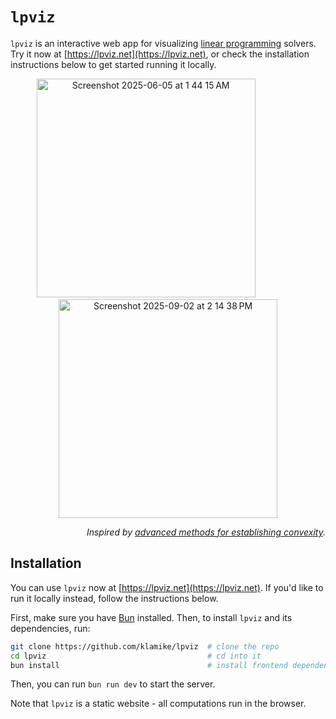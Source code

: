 # `lpviz`
`lpviz` is an interactive web app for visualizing [linear programming](https://youtu.be/kV1ru-Inzl4?si=KgasYrhSbqa_6Orh&t=3153) solvers. Try it now at [https://lpviz.net](https://lpviz.net), or check the installation instructions below to get started running it locally.


<p align="center">
  <!--<img width="291" alt="Screenshot 2025-02-14 at 10 50 20 PM" src="https://github.com/user-attachments/assets/8039ae4d-09f5-49f9-96fa-a52e1d62b9af" /> -->
  <img width="350" alt="Screenshot 2025-06-05 at 1 44 15 AM" src="https://github.com/user-attachments/assets/ac4bb972-5cf5-4248-8bad-1edbcb267b96" />
    &nbsp;&nbsp;&nbsp;&nbsp;&nbsp;  &nbsp;&nbsp;&nbsp;&nbsp;&nbsp;  &nbsp;&nbsp;&nbsp;&nbsp;&nbsp;
 <!-- <img width="290" alt="Screenshot 2025-02-14 at 10 50 38 PM" src="https://github.com/user-attachments/assets/9b545634-9cc6-488e-82b4-6ce46b8294ff" /> -->
<img width="350" alt="Screenshot 2025-09-02 at 2 14 38 PM" src="https://github.com/user-attachments/assets/003deacf-4f22-4a14-a7e3-cd3b88a23d1b" />


  <br>
</p>


<p align="right"><i>Inspired by <a href="https://www.youtube.com/watch?v=ijD2KSXWDyo">advanced methods for establishing convexity</a>.</i></p>


## Installation

You can use `lpviz` now at [https://lpviz.net](https://lpviz.net). If you'd like to run it locally instead, follow the instructions below.

First, make sure you have [Bun](https://bun.sh/) installed.
Then, to install `lpviz` and its dependencies, run:

```sh
git clone https://github.com/klamike/lpviz  # clone the repo
cd lpviz                                    # cd into it
bun install                                 # install frontend dependencies
```

Then, you can run `bun run dev` to start the server.

Note that `lpviz` is a static website - all computations run in the browser.
